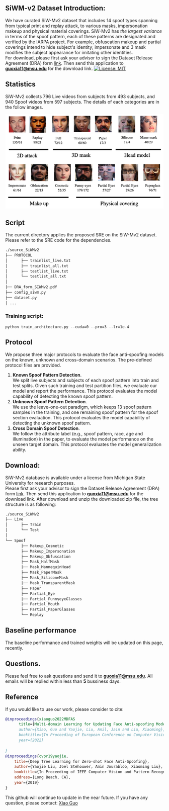 ## SiWM-v2 Dataset Introduction:
We have curated SiW-Mv2 dataset that includes $14$ spoof types spanning from typical print and replay attack, to various masks, impersonation makeup and physical material coverings. SiW-Mv2 has *the largest variance* in terms of the spoof pattern, each of these patterns 
are designated and verified by the IARPA project. For example, obfuscation makeup and partial coverings intend to hide subject's identity; impersonate and $3$ mask modifies the subject appearance for imitating other identities. <br /> For download, please first ask your advisor to sign the Dataset Release Agreement (DRA) form [link](https://github.com/CHELSEA234/Multi-domain-learning-FAS/blob/main/source_SiWMv2/DRA_form_SIWMv2.pdf). Then send this application to **guoxia11@msu.edu** for the download link.
[![License: MIT](https://img.shields.io/badge/License-MIT-yellow.svg)](https://opensource.org/licenses/MIT)

## Statistics
SiW-Mv2 collects $796$ Live videos from subjects from $493$ subjects, and $940$ Spoof videos from $597$ subjects. 
The details of each categories are in the follow images. 

<p align="center">
<img src="https://github.com/CHELSEA234/Multi-domain-learning-FAS/blob/main/figures/siwmv2_dataset.png" alt="drawing" width="800"/>
</p>

## Script 
The current directory applies the proposed SRE on the SiW-Mv2 dataset. Please refer to the SRE code for the dependencies.
```bash
./source_SiWMv2
├── PROTOCOL
│      ├── trainlist_live.txt
│      ├── trainlist_all.txt
│      ├── testlist_live.txt
│      └── testlist_all.txt
│ 
├── DRA_form_SIWMv2.pdf
├── config_siwm.py
├── dataset.py
│ ...
```

### Training script: 
```
python train_architecture.py --cuda=0 --pro=3 --lr=1e-4
```


## Protocol
We propose three major protocols to evaluate the face anti-spoofing models on the known, unknown and cross-domain scenarios. 
The pre-defined protocol files are provided.
1. **Known Spoof Pattern Detection**. <br />
   We split live subjects and subjects of each spoof pattern into train and test splits. Given such training and test partition files, 
   we evaluate our model and report the performance. This protocol evaluates the model capability of detecting the known spoof pattern.
2. **Unknown Spoof Pattern Detection**. <br />
   We use the leave-one-out paradigm, which keeps $13$ spoof pattern samples in the training, and one remaining spoof pattern for the spoof section evaluation. 
   This protocol evaluates the model capability of detecting the unknown spoof pattern.
3. **Cross Domain Spoof Detection**. <br />
   We follow the attribute label (e.g., spoof pattern, race, age and illumination) in the paper, to evaluate the model performance on the unseen target domain. 
   This protocol evaluates the model generalization ability.

## Download:
SiW-Mv2 database is available under a license from Michigan State University for research purposes. <br />
Please first ask your advisor to sign the Dataset Release Agreement (DRA) form [link](https://github.com/CHELSEA234/Multi-domain-learning-FAS/blob/main/source_SiWMv2/DRA_form_SIWMv2.pdf). Then send this application to **guoxia11@msu.edu** for the download link.
After download and unzip the downloaded zip file, the tree structure is as following:
```bash
./source_SiWMv2
├── Live
│      ├── Train
│      └── Test
│ 
└── Spoof
       ├── Makeup_Cosmetic
       ├── Makeup_Impersonation
       ├── Makeup_Obfuscation
       ├── Mask_HalfMask
       ├── Mask_MannequinHead
       ├── Mask_PaperMask
       ├── Mask_SiliconeMask
       ├── Mask_TransparentMask
       ├── Paper
       ├── Partial_Eye
       ├── Partial_FunnyeyeGlasses
       ├── Partial_Mouth
       ├── Partial_PaperGlasses
       └── Replay
```

## Baseline performance
The baseline performance and trained weights will be updated on this page, recently.

## Questions.
Please feel free to ask questions and send it to **guoxia11@msu.edu**. All emails will be replied within less than **5** bussiness days. 

## Reference
If you would like to use our work, please consider to cite:
```Bibtex
@inproceedings{xiaoguo2022MDFAS
      title={Multi-domain Learning for Updating Face Anti-spoofing Models}, 
      author={Xiao, Guo and Yaojie, Liu, Anil, Jain and Liu, Xiaoming},
      booktitle={In Proceeding of European Conference on Computer Vision (ECCV 2022)},
      year={2022}
      
}
@inproceedings{cvpr19yaojie,
    title={Deep Tree Learning for Zero-shot Face Anti-Spoofing},
    author={Yaojie Liu, Joel Stehouwer, Amin Jourabloo, Xiaoming Liu},
    booktitle={In Proceeding of IEEE Computer Vision and Pattern Recognition (CVPR 2019)},
    address={Long Beach, CA},
    year={2019}
}
```
This github will continue to update in the near future. If you have any question, please contact: [Xiao Guo](guoxia11@msu.edu) 
